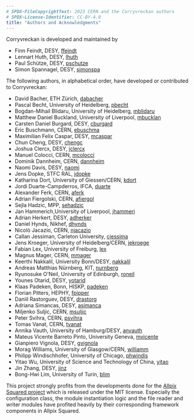 ```yaml
---
# SPDX-FileCopyrightText: 2023 CERN and the Corryvreckan authors
# SPDX-License-Identifier: CC-BY-4.0
title: "Authors and Acknowledgments"
---
```


Corryvreckan is developed and maintained by

* Finn Feindt, DESY, [ffeindt](https://gitlab.cern.ch/ffeindt)
* Lennart Huth, DESY, [lhuth](https://gitlab.cern.ch/lhuth)
* Paul Schütze, DESY, [pschutze](https://gitlab.cern.ch/pschutze)
* Simon Spannagel, DESY, [simonspa](https://gitlab.cern.ch/simonspa)

The following authors, in alphabetical order, have developed or contributed to Corryvreckan:

* David Bacher, ETH Zürich, [dabacher](https://gitlab.cern.ch/dabacher)
* Pascal Becht, University of Heidelberg, [pbecht](https://gitlab.cern.ch/pbecht)
* Bogdan-Mihail Blidaru, University of Heidelberg, [mblidaru](https://gitlab.cern.ch/mblidaru)
* Matthew Daniel Buckland, University of Liverpool, [mbucklan](https://gitlab.cern.ch/mbucklan)
* Carsten Daniel Burgard, DESY, [cburgard](https://gitlab.cern.ch/cburgard)
* Eric Buschmann, CERN, [ebuschma](https://gitlab.cern.ch/ebuschma)
* Maximilian Felix Caspar, DESY, [mcaspar](https://gitlab.cern.ch/mcaspar)
* Chun Cheng, DESY, [chengc](https://gitlab.cern.ch/chengc)
* Joshua Clercx, DESY, [jclercx](https://gitlab.cern.ch/jclercx)
* Manuel Colocci, CERN, [mcolocci](https://gitlab.cern.ch/mcolocci)
* Dominik Dannheim, CERN, [dannheim](https://gitlab.cern.ch/dannheim)
* Naomi Davis, DESY, [naomi](https://gitlab.cern.ch/naomi)
* Jens Dopke, STFC RAL, [jdopke](https://gitlab.cern.ch/dabacher)
* Katharina Dort, University of Giessen/CERN, [kdort](https://gitlab.cern.ch/kdort)
* Jordi Duarte-Campderros, IFCA, [duarte](https://gitlab.cern.ch/duarte)
* Alexander Ferk, CERN, [aferk](https://gitlab.cern.ch/aferk)
* Adrian Fiergolski, CERN, [afiergol](https://gitlab.cern.ch/afiergol)
* Sejla Hadzic, MPP, [sehadzic](https://gitlab.cern.ch/sehadzic)
* Jan Hammerich,University of Liverpool, [jhammeri](https://gitlab.cern.ch/jhammeri)
* Adrian Herkert, DESY, [adherker](https://gitlab.cern.ch/adherker)
* Daniel Hynds, Nikhef, [dhynds](https://gitlab.cern.ch/dhynds)
* Nicolò Jacazio, CERN, [njacazio](https://gitlab.cern.ch/njacazio)
* Callan Jessiman, Carleton University, [cjessima](https://gitlab.cern.ch/cjessima)
* Jens Kroeger, University of Heidelberg/CERN, [jekroege](https://gitlab.cern.ch/jekroege)
* Fabian Lex, University of Freiburg, [lex](https://gitlab.cern.ch/lex)
* Magnus Mager, CERN, [mmager](https://gitlab.cern.ch/mmager)
* Keerthi Nakkalil, University Bonn/DESY, [nakkalil](https://gitlab.cern.ch/nakkalil)
* Andreas Matthias Nürnberg, KIT, [nurnberg](https://gitlab.cern.ch/nurnberg)
* Ryunosuke O'Neil, University of Edinburgh, [roneil](https://gitlab.cern.ch/roneil)
* Younes Otarid, DESY, [yotarid](https://gitlab.cern.ch/yotarid)
* Klaas Padeken, Bonn, HISKP, [padeken](https://gitlab.cern.ch/padeken)
* Florian Pitters, HEPHY, [fpipper](https://gitlab.cern.ch/fpipper)
* Daniil Rastorguev, DESY, [drastorg](https://gitlab.cern.ch/drastorg)
* Adriana Simancas, DESY, [asimanca](https://gitlab.cern.ch/asimanca)
* Miljenko Suljic, CERN, [msuljic](https://gitlab.cern.ch/msuljic)
* Peter Svihra, CERN, [psvihra](https://gitlab.cern.ch/psvihra)
* Tomas Vanat, CERN, [tvanat](https://gitlab.cern.ch/tvanat)
* Annika Vauth, University of Hamburg/DESY, [anvauth](https://gitlab.cern.ch/anvauth)
* Mateus Vicente Barreto Pinto, University Geneva, [mvicente](https://gitlab.cern.ch/mvicente)
* Gianpiero Vignola, DESY, [gvignola](https://gitlab.cern.ch/gvignola)
* Morag Williams, University of Glasgow/CERN, [williamm](https://gitlab.cern.ch/williamm)
* Philipp Windischhofer, University of Chicago, [phwindis](https://gitlab.cern.ch/phwindis)
* Yitao Wu, University of Science and Technology of China, [yitao](https://gitlab.cern.ch/yitao)
* Jin Zhang, DESY, [jinz](https://gitlab.cern.ch/jinz)
* Bong-Hwi Lim, University of Turin, [blim](https://gitlab.cern.ch/blim)

This project strongly profits from the developments done for the [Allpix Squared project](https://cern.ch/allpix-squared) which is released under the MIT license. Especially the configuration class, the module instantiation logic and the file reader and writer modules have profited heavily by their corresponding framework components in Allpix Squared.


